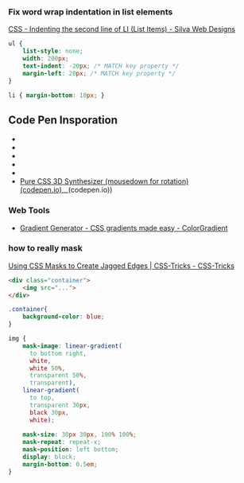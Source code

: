 ### Fix word wrap indentation in list elements
[CSS - Indenting the second line of LI (List Items) - Silva Web Designs](/vault/https://silvawebdesigns.com/css-indenting-second-line-li-list-items/)
```css
ul { 
	list-style: none; 
	width: 200px; 
	text-indent: -20px; /* MATCH key property */ 
	margin-left: 20px; /* MATCH key property */ 
} 

li { margin-bottom: 10px; }
```

## Code Pen Insporation
- [](/vault/https://codepen.io/b1tn3r/embed/YjOzRv?height=300&default-tab=css%252Cresult&slug-hash=YjOzRv&editable=true&user=b1tn3r&name=cp_embed_40#result-box)
- [](/vault/https://codepen.io/avstorm/embed/rNBZby?default-tab=css%252Cresult&editable=true&height=300&name=cp_embed_26&slug-hash=peCbd&user=avstorm#result-box)
- [](/vault/https://codepen.io/lbebber/embed/LELBEo?height=300&default-tab=css%252Cresult&slug-hash=LELBEo&editable=true&user=lbebber&name=cp_embed_6#result-box)
- [](/vault/https://codepen.io/Grsmto/embed/RPQPPB?height=300&default-tab=css%252Cresult&slug-hash=RPQPPB&editable=true&user=Grsmto&name=cp_embed_5#result-box)
- [](/vault/https://codepen.io/andrewmillen/embed/MoKLob?height=300&default-tab=css%252Cresult&slug-hash=MoKLob&editable=true&user=andrewmillen&name=cp_embed_1#result-box)
- [Pure CSS 3D Synthesizer (mousedown for rotation) (codepen.io)](/vault/mousedown__for__rotation)__(codepen.io))

### Web Tools
- [Gradient Generator - CSS gradients made easy - ColorGradient](/vault/https://colorgradient.dev/gradient-generator)

### how to really mask
[Using CSS Masks to Create Jagged Edges | CSS-Tricks - CSS-Tricks](/vault/https://css-tricks.com/using-css-masks-to-create-jagged-edges/)
```html
<div class="container">
	<img src="...">
</div>
```

```css
.container{
	background-color: blue;
}

img {
    mask-image: linear-gradient(
      to bottom right,
      white,
      white 50%,
      transparent 50%,
      transparent),
    linear-gradient(
      to top,
      transparent 30px,
      black 30px,
      white);
      
    mask-size: 30px 30px, 100% 100%;
    mask-repeat: repeat-x;
    mask-position: left bottom;
    display: block;
    margin-bottom: 0.5em;
}
```